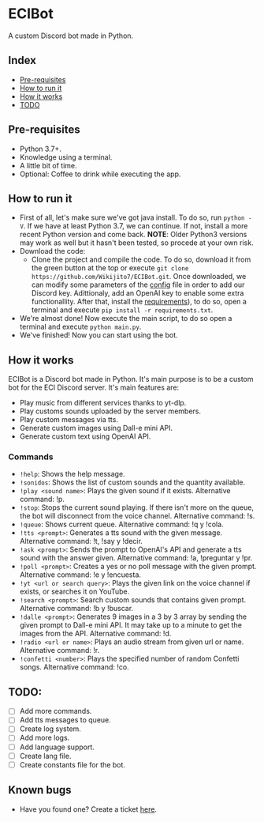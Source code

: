 # ECIBot
A custom Discord bot made in Python.

## Index
* [Pre-requisites](https://github.com/Wikijito7/ECIBot#pre-requisites)
* [How to run it](https://github.com/Wikijito7/ECIBot#how-to-run-it)
* [How it works](https://github.com/Wikijito7/ECIBot#how-it-works)
* [TODO](https://github.com/Wikijito7/ECIBot#todo)

## Pre-requisites
* Python 3.7+.
* Knowledge using a terminal.
* A little bit of time.
* Optional: Coffee to drink while executing the app.

## How to run it
* First of all, let's make sure we've got java install. To do so, run `python -V`. If we have at least Python 3.7, we can continue. If not, install a more recent Python version and come back. 
**NOTE**: Older Python3 versions may work as well but it hasn't been tested, so procede at your own risk.
* Download the code:
    * Clone the project and compile the code. To do so, download it from the green button at the top or execute `git clone https://github.com/Wikijito7/ECIBot.git`. Once downloaded, we can modify some parameters of the [config](https://github.com/Wikijito7/ECIBot/blob/main/data/keys.json) file in order to add our Discord key. Adittionaly, add an OpenAI key to enable some extra functionallity. After that, install the [requirements](https://github.com/Wikijito7/ECIBot/blob/main/requirements.txt)), to do so, open a terminal and execute `pip install -r requirements.txt`.
* We're almost done! Now execute the main script, to do so open a terminal and execute `python main.py`.
* We've finished! Now you can start using the bot.

## How it works

ECIBot is a Discord bot made in Python. It's main purpose is to be a custom bot for the ECI Discord server. It's main features are:

* Play music from different services thanks to yt-dlp.
* Play customs sounds uploaded by the server members.
* Play custom messages via tts.
* Generate custom images using Dall-e mini API.
* Generate custom text using OpenAI API.

### Commands
* `!help`: Shows the help message.
* `!sonidos`: Shows the list of custom sounds and the quantity available.
* `!play <sound name>`: Plays the given sound if it exists. Alternative command: !p.
* `!stop`: Stops the current sound playing. If there isn't more on the queue, the bot will disconnect from the voice channel. Alternative command: !s. 
* `!queue`: Shows current queue. Alternative command: !q y !cola.
* `!tts <prompt>`: Generates a tts sound with the given message. Alternative command: !t, !say y !decir.
* `!ask <prompt>`: Sends the prompt to OpenAI's API and generate a tts sound with the answer given. Alternative command: !a, !preguntar y !pr.
* `!poll <prompt>`: Creates a yes or no poll message with the given prompt. Alternative command: !e y !encuesta.
* `!yt <url or search query>`: Plays the given link on the voice channel if exists, or searches it on YouTube.
* `!search <prompt>`: Search custom sounds that contains given prompt. Alternative command: !b y !buscar.
* `!dalle <prompt>`: Generates 9 images in a 3 by 3 array by sending the given prompt to Dall-e mini API. It may take up to a minute to get the images from the API. Alternative command: !d.
* `!radio <url or name>`: Plays an audio stream from given url or name. Alternative command: !r.
* `!confetti <number>`: Plays the specified number of random Confetti songs. Alternative command: !co.

## TODO:
* [ ] Add more commands.
* [ ] Add tts messages to queue.
* [ ] Create log system.
* [ ] Add more logs.
* [ ] Add language support.
* [ ] Create lang file.
* [ ] Create constants file for the bot.

## Known bugs
* Have you found one? Create a ticket [here](https://github.com/Wikijito7/ECIBot/issues).
